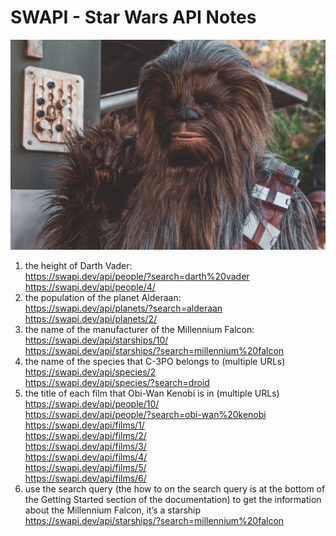 # SWAPI - Star Wars API Notes
![Photo of a Wookie](chewy.jpeg)  
1. the height of Darth Vader:  
<https://swapi.dev/api/people/?search=darth%20vader>  
<https://swapi.dev/api/people/4/>
2. the population of the planet Alderaan:  
<https://swapi.dev/api/planets/?search=alderaan>  
<https://swapi.dev/api/planets/2/>
3. the name of the manufacturer of the Millennium Falcon:  
<https://swapi.dev/api/starships/10/>    
<https://swapi.dev/api/starships/?search=millennium%20falcon>
4. the name of the species that C-3PO belongs to (multiple URLs)  
<https://swapi.dev/api/species/2>  
<https://swapi.dev/api/species/?search=droid>
5. the title of each film that Obi-Wan Kenobi is in (multiple URLs)  
<https://swapi.dev/api/people/10/>    
<https://swapi.dev/api/people/?search=obi-wan%20kenobi>    
<https://swapi.dev/api/films/1/>  
<https://swapi.dev/api/films/2/>  
<https://swapi.dev/api/films/3/>  
<https://swapi.dev/api/films/4/>  
<https://swapi.dev/api/films/5/>  
<https://swapi.dev/api/films/6/>
6. use the search query (the how to on the search query is at the bottom of the Getting Started section of the documentation) to get the information about the Millennium Falcon, it’s a starship  
<https://swapi.dev/api/starships/?search=millennium%20falcon>